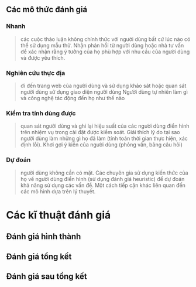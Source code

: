 ## Các mô thức đánh giá
### Nhanh
> các cuộc thảo luận không chính thức với người dùng bất cứ lúc nào có thể sử dụng mẫu thử. Nhận phản hồi từ người dùng hoặc nhà tư vấn để xác nhận rằng ý tưởng của họ phù hợp với nhu cầu của người dùng và được yêu thích.

### Nghiên cứu thực địa
> đi đến trang web của người dùng và sử dụng khảo sát hoặc quan sát người dùng sử dụng giao diện người dùng Người dùng tự nhiên làm gì và công nghệ tác động đến họ như thế nào

### Kiểm tra tính dùng được
>quan sát người dùng và ghi lại hiệu suất của các người dùng điển hình trên nhiệm vụ trong cài đặt được kiểm soát. Giải thích lý do tại sao người dùng làm những gì họ đã làm (tính toán thời gian thực hiện, xác định lỗi). Khơi gợi ý kiến của người dùng (phỏng vấn, bảng câu hỏi)

### Dự đoán
>người dùng không cần có mặt. Các chuyên gia sử dụng kiến thức của họ về người dùng điển hình (sử dụng đánh giá heuristic) để dự đoán khả năng sử dụng các vấn đề. Một cách tiếp cận khác liên quan đến các mô hình dựa trên lý thuyết.

# Các kĩ thuật đánh giá
## Đánh giá hình thành

## Đánh giá tổng kết


## Đánh giá sau tổng kết
